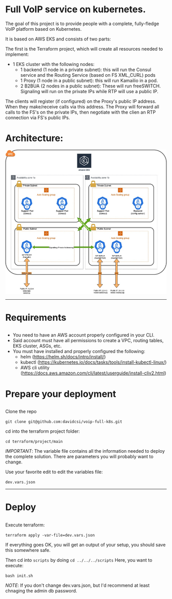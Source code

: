 # Full VoIP service on kubernetes.

The goal of this project is to provide people with a complete, fully-fledge VoIP platform based on Kubernetes.

It is based on AWS EKS and consists of two parts:

The first is the Terraform project, which will create all resources needed to implement:
- 1 EKS cluster with the following nodes:
  - 1 backend (1 node in a private subnet): this will run the Consul service and the Routing Service (based on FS XML_CURL) pods
  - 1 Proxy (1 node in a public subnet): this will run Kamailio in a pod.
  - 2 B2BUA (2 nodes in a public subnet): These will run freeSWITCH. Signaling will run on the private IPs while RTP will use a public IP.

The clients will register (if configured) on the Proxy's public IP address. When they make/receive calls via this address. The Proxy will forward all calls to the FS's on the private IPs, then negotiate with the clien an RTP connection via FS's public IPs.

# Architecture:
![Deployment Architecture](voip-full-k8s-network-diagram.jpg)

---
# Requirements
## 

- You need to have an AWS account properly configured in your CLI.
- Said account must have all permissions to create a VPC, routing tables, EKS cluster, ASGs, etc.
- You must have installed and properly configured the following:
  - helm (https://helm.sh/docs/intro/install/)
  - kubectl (https://kubernetes.io/docs/tasks/tools/install-kubectl-linux/)
  - AWS cli utility (https://docs.aws.amazon.com/cli/latest/userguide/install-cliv2.html)

# Prepare your deployment
##

Clone the repo

```git clone git@github.com:davidcsi/voip-full-k8s.git```

cd into the terraform project folder:

```cd terraform/project/main```

*IMPORTANT*: The variable file contains all the information needed to deploy the complete solution. There are parameters you will probably want to change.

Use your favorite edit to edit the variables file:

`dev.vars.json`



---
# Deploy
## 

Execute terraform:

```terraform apply -var-file=dev.vars.json```

If everything goes OK, you will get an output of your setup, you should save this somewhere safe.

Then cd into `scripts` by doing ```cd ../../../scripts```
Here, you want to execute:

```bash init.sh```



*NOTE*: If you don't change dev.vars.json, but I'd recommend at least chnaging the admin db password.
